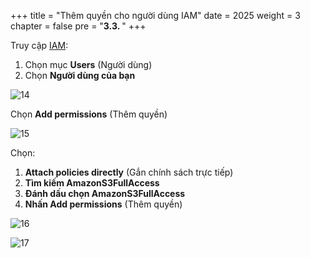 +++
title = "Thêm quyền cho người dùng IAM"
date = 2025
weight = 3
chapter = false
pre = "<b>3.3. </b>"
+++

Truy cập [IAM](https://us-east-1.console.aws.amazon.com/iam/home?region=us-east-1#/home):

1. Chọn mục **Users** (Người dùng)
2. Chọn **Người dùng của bạn**

![14](../../../images/2/14.png)

Chọn **Add permissions** (Thêm quyền)

![15](../../../images/2/15.png)

Chọn:
1. **Attach policies directly** (Gắn chính sách trực tiếp)
2. **Tìm kiếm AmazonS3FullAccess**
3. **Đánh dấu chọn AmazonS3FullAccess**
4. **Nhấn Add permissions** (Thêm quyền)

![16](../../../images/2/16.png)

![17](../../../images/2/17.png)



